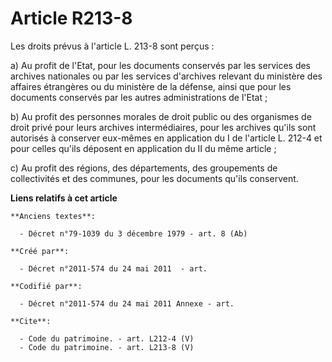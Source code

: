 # Article R213-8

Les droits prévus à l'article L. 213-8 sont perçus : 

a) Au profit de l'Etat, pour les documents conservés par les services des archives nationales ou par les services d'archives
relevant du ministère des affaires étrangères ou du ministère de la défense, ainsi que pour les documents conservés par les
autres administrations de l'Etat ; 

b) Au profit des personnes morales de droit public ou des organismes de droit privé pour leurs archives intermédiaires, pour
les archives qu'ils sont autorisés à conserver eux-mêmes en application du I de l'article L. 212-4 et pour celles qu'ils
déposent en application du II du même article ; 

c) Au profit des régions, des départements, des groupements de collectivités et des communes, pour les documents qu'ils
conservent.

**Liens relatifs à cet article**

	**Anciens textes**:

	  - Décret n°79-1039 du 3 décembre 1979 - art. 8 (Ab)

	**Créé par**:

	  - Décret n°2011-574 du 24 mai 2011  - art.

	**Codifié par**:

	  - Décret n°2011-574 du 24 mai 2011 Annexe - art.

	**Cite**:

	  - Code du patrimoine. - art. L212-4 (V)
	  - Code du patrimoine. - art. L213-8 (V)
